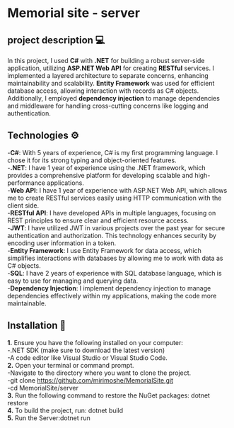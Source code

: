 # Memorial site - server

## project description 💻
In this project, I used **C#** with **.NET** for building a robust server-side application, utilizing **ASP.NET Web API** for creating **RESTful** services. I implemented a layered architecture to separate concerns, enhancing maintainability and scalability. **Entity Framework** was used for efficient database access, allowing interaction with records as C# objects. Additionally, I employed **dependency injection** to manage dependencies and middleware for handling cross-cutting concerns like logging and authentication.

## Technologies ⚙️
-**C#**: With 5 years of experience, C# is my first programming language. I chose it for its strong typing and object-oriented features.                          
-**.NET**: I have 1 year of experience using the .NET framework, which provides a comprehensive platform for developing scalable and high-performance applications.          
-**Web API**: I have 1 year of experience with ASP.NET Web API, which allows me to create RESTful services easily using HTTP communication with the client side.   
-**RESTful API**: I have developed APIs in multiple languages, focusing on REST principles to ensure clear and efficient resource access.                     
-**JWT**: I have utilized JWT in various projects over the past year for secure authentication and authorization. This technology enhances security by encoding user information in a token.                                                                                    
-**Entity Framework**: I use Entity Framework for data access, which simplifies interactions with databases by allowing me to work with data as C# objects.      
-**SQL**: I have 2 years of experience with SQL database language, which is easy to use for managing and querying data.                                  
-**Dependency Injection**: I implement dependency injection to manage dependencies effectively within my applications, making the code more maintainable.

## Installation 🚀
**1.** Ensure you have the following installed on your computer:       
  -.NET SDK (make sure to download the latest version)      
  -A code editor like Visual Studio or Visual Studio Code.     
**2.** Open your terminal or command prompt.     
   -Navigate to the directory where you want to clone the project.   
   -git clone https://github.com/mirimoshe/MemorialSite.git    
   -cd MemorialSite/server    
**3.** Run the following command to restore the NuGet packages: dotnet restore      
**4.** To build the project, run: dotnet build      
**5.** Run the Server:dotnet run


